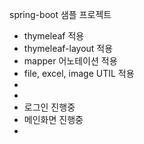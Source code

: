 spring-boot 샘플 프로젝트
- thymeleaf 적용
- thymeleaf-layout 적용
- mapper 어노테이션 적용
- file, excel, image UTIL 적용
- 
- 
- 로그인 진행중
- 메인화면 진행중
- 

